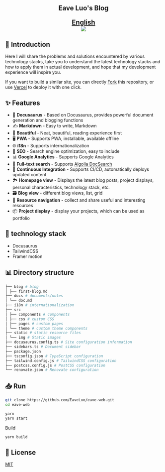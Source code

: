<h2 align="center">
Eave Luo's Blog
<p align="center">
<div align="center">
<a href="README.en.md">
English
</a>
</div>
<a href="https://vercel.com/new/clone?repository-url=https://github.com/EaveLuo/eave-web/tree/master&project-name=blog&repo-name=blog" rel="nofollow"><img src="https://vercel.com/button"></a>
</p>

## 👋 Introduction

Here I will share the problems and solutions encountered by various technology stacks, take you to understand the latest technology stacks and how to apply them in actual development, and hope that my development experience will inspire you.

If you want to build a similar site, you can directly [Fork](https://github.com/EaveLuo/eave-web/fork) this repository, or use [Vercel](https://vercel.com/new/clone?repository-url=https://github.com/EaveLuo/eave-web/tree/master&project-name=blog&repo-name=blog) to deploy it with one click.

## ✨ Features

- 🦖 **Docusaurus** - Based on Docusaurus, provides powerful document generation and blogging functions
- ✍️ **Markdown** - Easy to write, Markdown
- 🎨 **Beautiful** - Neat, beautiful, reading experience first
- 🖥️ **PWA** - Supports PWA, installable, available offline
- 🌐 **i18n** - Supports internationalization
- 💯 **SEO** - Search engine optimization, easy to include
- 📊 **Google Analytics** - Supports Google Analytics
- 🔎 **Full-text search** - Supports [Algolia DocSearch](https://github.com/algolia/docsearch)
- 🚀 **Continuous Integration** - Supports CI/CD, automatically deploys updated content
- 🏞️ **Homepage view** - Displays the latest blog posts, project displays, personal characteristics, technology stack, etc.
- 🗃️ **Blog view** - different blog views, list, grid
- 🌈 **Resource navigation** - collect and share useful and interesting resources
- 📦 **Project display** - display your projects, which can be used as portfolio

## :wrench: technology stack

- Docusaurus
- TailwindCSS
- Framer motion

## 📊 Directory structure

```bash
├── blog # blog
│ ├── first-blog.md
├── docs # documents/notes
│ └── doc.md
├── i18n # internationalization
├── src
│ ├── components # components
│ ├── css # custom CSS
│ ├── pages # custom pages
│ └── theme # custom theme components
├── static # static resource files
│ └── img # Static images
├── docusaurus.config.ts # Site configuration information
├── sidebars.ts # Document sidebar
├── package.json
├── tsconfig.json # TypeScript configuration
├── tailwind.config.js # TailwindCSS configuration
├── postcss.config.js # PostCSS configuration
└── renovate.json # Renovate configuration
```

## 📥 Run

```bash
git clone https://github.com/EaveLuo/eave-web.git
cd eave-web

yarn
yarn start
```

Build

```bash
yarn build
```

## 📝 License

[MIT](./LICENSE)
